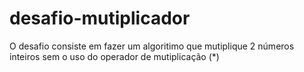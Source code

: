 # desafio-mutiplicador
O desafio consiste em fazer um algoritimo que mutiplique 2 números inteiros sem o uso do operador de mutiplicação (*)

